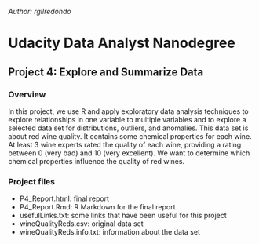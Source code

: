 *Author: rgilredondo*

# Udacity Data Analyst Nanodegree

## Project 4: Explore and Summarize Data

### Overview

In this project, we use R and apply exploratory data analysis techniques to 
explore relationships in one variable to multiple variables and to explore a 
selected data set for distributions, outliers, and anomalies. This data set is 
about red wine quality. It contains some chemical properties for each wine. At 
least 3 wine experts rated the quality of each wine, providing a rating between 
0 (very bad) and 10 (very excellent). We want to determine which chemical 
properties influence the quality of red wines.

### Project files

- P4_Report.html: final report
- P4_Report.Rmd: R Markdown for the final report
- usefulLinks.txt: some links that have been useful for this project
- wineQualityReds.csv: original data set
- wineQualityReds.info.txt: information about the data set


